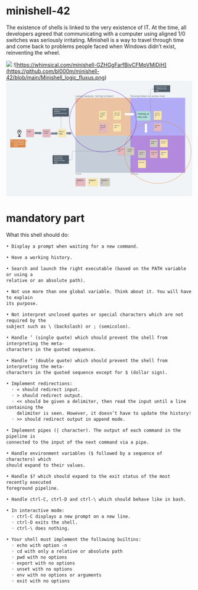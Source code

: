 # minishell-42
The existence of shells is linked to the very existence of IT. At the time, all developers agreed that communicating with a computer using aligned 1/0 switches was seriously irritating. Minishell is a way to travel through time and come back to problems people faced when Windows didn’t exist, reinventing the wheel.

[<img src="[img/myImage.png](https://github.com/bl000m/minishell-42/blob/main/Minishell_logic_fluxus.png)">](https://whimsical.com/minishell-GZHGgFarfBivCFMpVMjDjH)
![https://whimsical.com/minishell-GZHGgFarfBivCFMpVMjDjH](<https://github.com/bl000m/minishell-42/blob/main/Minishell_logic_fluxus.png>)
![alt text](https://github.com/bl000m/minishell-42/blob/main/Minishell_function_tree.png)

# mandatory part

What this shell should do:
```
• Display a prompt when waiting for a new command.
```
```
• Have a working history.
```
```
• Search and launch the right executable (based on the PATH variable or using a
relative or an absolute path).
```
```
• Not use more than one global variable. Think about it. You will have to explain
its purpose.
```
```
• Not interpret unclosed quotes or special characters which are not required by the
subject such as \ (backslash) or ; (semicolon).
```
```
• Handle ’ (single quote) which should prevent the shell from interpreting the meta-
characters in the quoted sequence.
```
```
• Handle " (double quote) which should prevent the shell from interpreting the meta-
characters in the quoted sequence except for $ (dollar sign).
```
```
• Implement redirections:
  ◦ < should redirect input.
  ◦ > should redirect output.
  ◦ << should be given a delimiter, then read the input until a line containing the
    delimiter is seen. However, it doesn’t have to update the history!
  ◦ >> should redirect output in append mode.
```
```
• Implement pipes (| character). The output of each command in the pipeline is
connected to the input of the next command via a pipe.
```
```
• Handle environment variables ($ followed by a sequence of characters) which
should expand to their values.
```
```
• Handle $? which should expand to the exit status of the most recently executed
foreground pipeline.
```
```
• Handle ctrl-C, ctrl-D and ctrl-\ which should behave like in bash.
```
```
• In interactive mode:
  ◦ ctrl-C displays a new prompt on a new line.
  ◦ ctrl-D exits the shell.
  ◦ ctrl-\ does nothing.
```
```
• Your shell must implement the following builtins:
  ◦ echo with option -n
  ◦ cd with only a relative or absolute path
  ◦ pwd with no options
  ◦ export with no options
  ◦ unset with no options
  ◦ env with no options or arguments
  ◦ exit with no options
```
